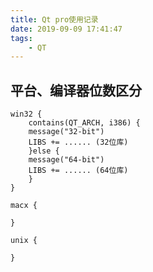 ```yaml
---
title: Qt pro使用记录
date: 2019-09-09 17:41:47
tags:
	- QT
---
```


## 平台、编译器位数区分

<!--more-->

```
win32 {
    contains(QT_ARCH, i386) {
    message("32-bit")
    LIBS += ...... (32位库)
    }else {
    message("64-bit")
    LIBS += ...... (64位库)
    }
}

macx {
    
}

unix {

}

```
